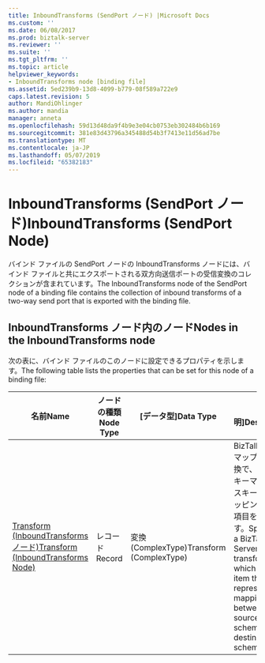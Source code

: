 ```yaml
---
title: InboundTransforms (SendPort ノード) |Microsoft Docs
ms.custom: ''
ms.date: 06/08/2017
ms.prod: biztalk-server
ms.reviewer: ''
ms.suite: ''
ms.tgt_pltfrm: ''
ms.topic: article
helpviewer_keywords:
- InboundTransforms node [binding file]
ms.assetid: 5ed239b9-13d8-4099-b779-08f589a722e9
caps.latest.revision: 5
author: MandiOhlinger
ms.author: mandia
manager: anneta
ms.openlocfilehash: 59d13d48da9f4b9e3e04cb0753eb302484b6b169
ms.sourcegitcommit: 381e83d43796a345488d54b3f7413e11d56ad7be
ms.translationtype: MT
ms.contentlocale: ja-JP
ms.lasthandoff: 05/07/2019
ms.locfileid: "65382183"
---
```

# <a name="inboundtransforms-sendport-node"></a><span data-ttu-id="817e5-102">InboundTransforms (SendPort ノード)</span><span class="sxs-lookup"><span data-stu-id="817e5-102">InboundTransforms (SendPort Node)</span></span>
<span data-ttu-id="817e5-103">バインド ファイルの SendPort ノードの InboundTransforms ノードには、バインド ファイルと共にエクスポートされる双方向送信ポートの受信変換のコレクションが含まれています。</span><span class="sxs-lookup"><span data-stu-id="817e5-103">The InboundTransforms node of the SendPort node of a binding file contains the collection of inbound transforms of a two-way send port that is exported with the binding file.</span></span>  
  
## <a name="nodes-in-the-inboundtransforms-node"></a><span data-ttu-id="817e5-104">InboundTransforms ノード内のノード</span><span class="sxs-lookup"><span data-stu-id="817e5-104">Nodes in the InboundTransforms node</span></span>  
 <span data-ttu-id="817e5-105">次の表に、バインド ファイルのこのノードに設定できるプロパティを示します。</span><span class="sxs-lookup"><span data-stu-id="817e5-105">The following table lists the properties that can be set for this node of a binding file:</span></span>  
  
|<span data-ttu-id="817e5-106">**名前**</span><span class="sxs-lookup"><span data-stu-id="817e5-106">**Name**</span></span>|<span data-ttu-id="817e5-107">**ノードの種類**</span><span class="sxs-lookup"><span data-stu-id="817e5-107">**Node Type**</span></span>|<span data-ttu-id="817e5-108">**[データ型]**</span><span class="sxs-lookup"><span data-stu-id="817e5-108">**Data Type**</span></span>|<span data-ttu-id="817e5-109">**[説明]**</span><span class="sxs-lookup"><span data-stu-id="817e5-109">**Description**</span></span>|<span data-ttu-id="817e5-110">**制限**</span><span class="sxs-lookup"><span data-stu-id="817e5-110">**Restrictions**</span></span>|<span data-ttu-id="817e5-111">**コメント**</span><span class="sxs-lookup"><span data-stu-id="817e5-111">**Comments**</span></span>|  
|--------------|-------------------|-------------------|---------------------|----------------------|------------------|  
|[<span data-ttu-id="817e5-112">Transform (InboundTransforms ノード)</span><span class="sxs-lookup"><span data-stu-id="817e5-112">Transform (InboundTransforms Node)</span></span>](../core/transform-inboundtransforms-node.md)|<span data-ttu-id="817e5-113">レコード</span><span class="sxs-lookup"><span data-stu-id="817e5-113">Record</span></span>|<span data-ttu-id="817e5-114">変換 (ComplexType)</span><span class="sxs-lookup"><span data-stu-id="817e5-114">Transform (ComplexType)</span></span>|<span data-ttu-id="817e5-115">BizTalk Server マップまたは変換で、送信元スキーマと送信先スキーマ間のマッピングを表す項目を指定します。</span><span class="sxs-lookup"><span data-stu-id="817e5-115">Specifies a BizTalk Server map, or transform, which is an item that represents the mapping between a source schema and destination schema.</span></span>|<span data-ttu-id="817e5-116">任意</span><span class="sxs-lookup"><span data-stu-id="817e5-116">Not required</span></span>|<span data-ttu-id="817e5-117">既定値: なし</span><span class="sxs-lookup"><span data-stu-id="817e5-117">Default value: none</span></span>|